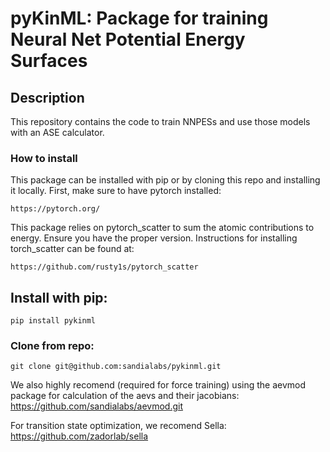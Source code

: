# pyKinML: Package for training Neural Net Potential Energy Surfaces

## Description

This repository contains the code to train NNPESs and use those models with an ASE calculator.

### How to install

This package can be installed with pip or by cloning this repo and installing it locally.
First, make sure to have pytorch installed:

    https://pytorch.org/

This package relies on pytorch_scatter to sum the atomic contributions to energy. Ensure you have the proper version. Instructions for installing torch_scatter can be found at:

    https://github.com/rusty1s/pytorch_scatter


## Install with pip:
    pip install pykinml

### Clone from repo:
    git clone git@github.com:sandialabs/pykinml.git

We also highly recomend (required for force training) using the aevmod package for calculation of the aevs and their jacobians:
https://github.com/sandialabs/aevmod.git

For transition state optimization, we recomend Sella:
https://github.com/zadorlab/sella
